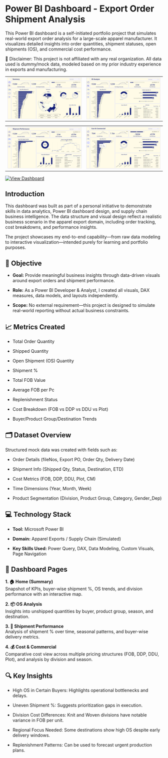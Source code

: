 # Power BI Dashboard - Export Order Shipment Analysis

This Power BI dashboard is a self-initiated portfolio project that simulates real-world export order analysis for a large-scale apparel manufacturer. It visualizes detailed insights into order quantities, shipment statuses, open shipments (OS), and commercial cost performance.

📌 Disclaimer: This project is not affiliated with any real organization. All data used is dummy/mock data, modeled based on my prior industry experience in exports and manufacturing.

<table>
  <tr>
    <td>
      <img src="Screenshot 2025-06-18 211825.png" alt="Summary" width="500"/>
    </td>
    <td>
      <img src="Screenshot 2025-06-18 211854.png" alt="OS Analysis" width="500"/>
    </td>
  </tr>
</table>

<table>
  <tr>
    <td>
      <img src="Screenshot 2025-06-18 211928.png" alt="Shipment Performance" width="500"/>
    </td>
    <td>
      <img src="Screenshot 2025-06-18 212008.png" alt="Cost & Commercial" width="500"/>
    </td>
  </tr>
</table>

[![View Dashboard](https://img.shields.io/badge/PowerBI-Dashboard-blue?logo=powerbi)](https://app.powerbi.com/view?r=eyJrIjoiOTU1NTk2MDgtMDQ1YS00MjY0LWJlYWYtYzQxM2UyNDYzYjFhIiwidCI6Ijg2NDU3OWM1LWVjMjctNDAzYi1hMjAwLWFhNjViYmEwMTIyMyIsImMiOjEwfQ%3D%3D)


## Introduction

This dashboard was built as part of a personal initiative to demonstrate skills in data analytics, Power BI dashboard design, and supply chain business intelligence. The data structure and visual design reflect a realistic business scenario in the apparel export domain, including order tracking, cost breakdowns, and performance insights.

The project showcases my end-to-end capability—from raw data modeling to interactive visualization—intended purely for learning and portfolio purposes.

## 🎯 Objective

- <b>Goal:</b> Provide meaningful business insights through data-driven visuals around export orders and shipment performance.

- <b>Role:</b> As a Power BI Developer & Analyst, I created all visuals, DAX measures, data models, and layouts independently.

- <b>Scope:</b> No external requirement—this project is designed to simulate real-world reporting without actual business constraints.

## 📈 Metrics Created

- Total Order Quantity

- Shipped Quantity

- Open Shipment (OS) Quantity

- Shipment %

- Total FOB Value

- Average FOB per Pc

- Replenishment Status

- Cost Breakdown (FOB vs DDP vs DDU vs Plot)

- Buyer/Product Group/Destination Trends

## 🗂 Dataset Overview

Structured mock data was created with fields such as:

- Order Details (fileNos, Export PO, Order Qty, Delivery Date)

- Shipment Info (Shipped Qty, Status, Destination, ETD)

- Cost Metrics (FOB, DDP, DDU, Plot, CM)

- Time Dimensions (Year, Month, Week)

- Product Segmentation (Division, Product Group, Category, Gender_Dep)


## 💻 Technology Stack

- __Tool:__ Microsoft Power BI

- __Domain:__ Apparel Exports / Supply Chain (Simulated)

- __Key Skills Used:__ Power Query, DAX, Data Modeling, Custom Visuals, Page Navigation

## 📄 Dashboard Pages

__1. 🏠 Home (Summary)__ <br>
Snapshot of KPIs, buyer-wise shipment %, OS trends, and division performance with an interactive map.

__2. 📦 OS Analysis__ <br>
Insights into unshipped quantities by buyer, product group, season, and destination.

__3. 🚚 Shipment Performance__ <br>
Analysis of shipment % over time, seasonal patterns, and buyer-wise delivery metrics.

__4. 💰 Cost & Commercial__ <br>
Comparative cost view across multiple pricing structures (FOB, DDP, DDU, Plot), and analysis by division and season.

## 🔍 Key Insights
- High OS in Certain Buyers: Highlights operational bottlenecks and delays.

- Uneven Shipment %: Suggests prioritization gaps in execution.

- Division Cost Differences: Knit and Woven divisions have notable variance in FOB per unit.

- Regional Focus Needed: Some destinations show high OS despite early delivery windows.

- Replenishment Patterns: Can be used to forecast urgent production plans.
